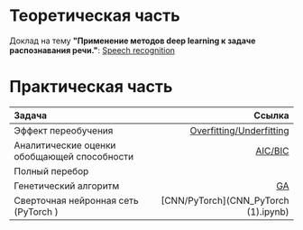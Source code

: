 Теоретическая часть  
====================
Доклад на тему **"Применение методов deep learning к задаче распознавания речи."**: 
 [Speech recognition](Презентация_Speech_recognition.pdf)


Практическая часть  
===================

| Задача                                            | Ссылка                                                        | 
|:--------------------------------------------------|--------------------------------------------------------------:| 
| Эффект переобучения                               |    [Overfitting/Underfitting](over_underfitting.ipynb)        |    
| Аналитические оценки обобщающей способности       |    [AIC/BIC](bic_aic.ipynb)                                   |      
| Полный перебор                                    |           |   
| Генетический алгоритм                             |      [GA](GA.ipynb)     |     
| Сверточная нейронная сеть (PyTorch )              |      [CNN/PyTorch](CNN_PyTorch (1).ipynb)     |    
